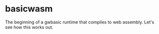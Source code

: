 # basicwasm
The beginning of a gwbasic runtime that compiles to web assembly.  Let's see how this works out.
